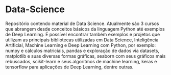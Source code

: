 # Data-Science
Repositório contendo material de Data Science. Atualmente são 3 cursos que abrangem desde conceitos básicos da linguagem Python
até exemplos de Deep Learning. É possível encontrar também exemplos e projetos que utilizam as principais bibliotecas utilizadas
em Data Science, Inteligência Artificial, Machine Learning e Deep Learning com Python, por exemplo: numpy e cálculos matriciais,
pandas e exploração de dados via datasets, matplotlib e suas diversas formas gráficas, seaborn com seus gráficos mais rebuscados,
scikit-learn e seus algoritmos de machine learning, keras e tensorflow para aplicações de Deep Learning, dentre outras.
